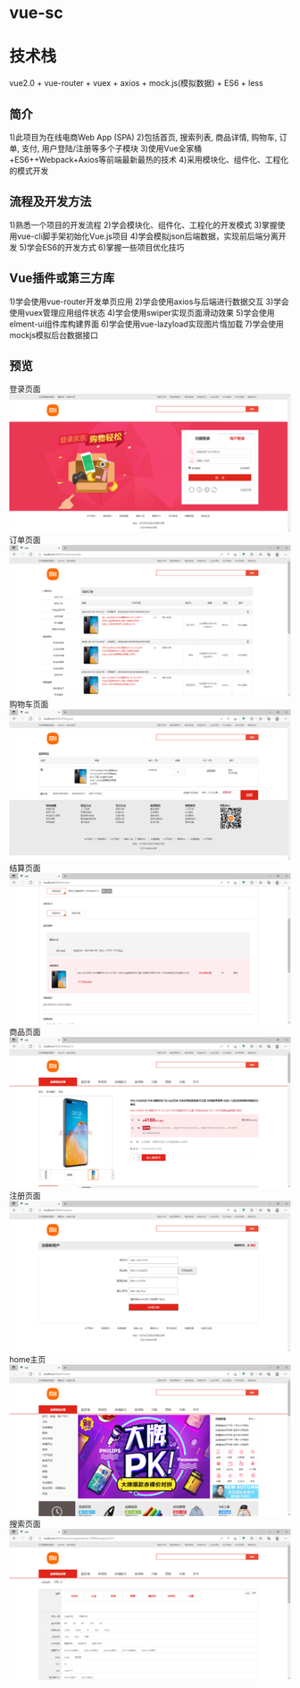# vue-sc
# 技术栈

vue2.0 + vue-router + vuex + axios + mock.js(模拟数据) + ES6 + less

## 简介

1)此项目为在线电商Web App (SPA)
2)包括首页, 搜索列表, 商品详情, 购物车, 订单, 支付, 用户登陆/注册等多个子模块
3)使用Vue全家桶+ES6++Webpack+Axios等前端最新最热的技术
4)采用模块化、组件化、工程化的模式开发

## 流程及开发方法
1)熟悉一个项目的开发流程
2)学会模块化、组件化、工程化的开发模式
3)掌握使用vue-cli脚手架初始化Vue.js项目
4)学会模拟json后端数据，实现前后端分离开发
5)学会ES6的开发方式
6)掌握一些项目优化技巧

## Vue插件或第三方库
1)学会使用vue-router开发单页应用
2)学会使用axios与后端进行数据交互
3)学会使用vuex管理应用组件状态
4)学会使用swiper实现页面滑动效果
5)学会使用elment-ui组件库构建界面
6)学会使用vue-lazyload实现图片惰加载
7)学会使用mockjs模拟后台数据接口

## 预览
登录页面
![Image text](./images/a.png)
订单页面
![Image text](./images/2.png)
购物车页面
![Image text](./images/3.png)
结算页面
![Image text](./images/4.png)
商品页面
![Image text](./images/5.png)
注册页面
![Image text](./images/6.png)
home主页
![Image text](./images/7.png)
搜索页面
![Image text](./images/8.png)